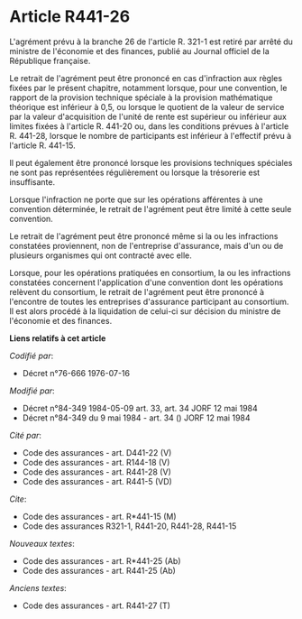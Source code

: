 # Article R441-26

L'agrément prévu à la branche 26 de l'article R. 321-1 est retiré par arrêté du ministre de l'économie et des finances,
publié au Journal officiel de la République française.

Le retrait de l'agrément peut être prononcé en cas d'infraction aux règles fixées par le présent chapitre, notamment lorsque,
pour une convention, le rapport de la provision technique spéciale à la provision mathématique théorique est inférieur à 0,5,
ou lorsque le quotient de la valeur de service par la valeur d'acquisition de l'unité de rente est supérieur ou inférieur aux
limites fixées à l'article R. 441-20 ou, dans les conditions prévues à l'article R. 441-28, lorsque le nombre de participants
est inférieur à l'effectif prévu à l'article R. 441-15.

Il peut également être prononcé lorsque les provisions techniques spéciales ne sont pas représentées régulièrement ou lorsque
la trésorerie est insuffisante.

Lorsque l'infraction ne porte que sur les opérations afférentes à une convention déterminée, le retrait de l'agrément peut
être limité à cette seule convention.

Le retrait de l'agrément peut être prononcé même si la ou les infractions constatées proviennent, non de l'entreprise
d'assurance, mais d'un ou de plusieurs organismes qui ont contracté avec elle.

Lorsque, pour les opérations pratiquées en consortium, la ou les infractions constatées concernent l'application d'une
convention dont les opérations relèvent du consortium, le retrait de l'agrément peut être prononcé à l'encontre de toutes les
entreprises d'assurance participant au consortium. Il est alors procédé à la liquidation de celui-ci sur décision du ministre
de l'économie et des finances.

**Liens relatifs à cet article**

_Codifié par_:

  - Décret n°76-666 1976-07-16

_Modifié par_:

  - Décret n°84-349 1984-05-09 art. 33, art. 34 JORF 12 mai 1984
  - Décret n°84-349 du 9 mai 1984 - art. 34 () JORF 12 mai 1984

_Cité par_:

  - Code des assurances - art. D441-22 (V)
  - Code des assurances - art. R144-18 (V)
  - Code des assurances - art. R441-28 (V)
  - Code des assurances - art. R441-5 (VD)

_Cite_:

  - Code des assurances - art. R*441-15 (M)
  - Code des assurances R321-1, R441-20, R441-28, R441-15

_Nouveaux textes_:

  - Code des assurances - art. R*441-25 (Ab)
  - Code des assurances - art. R441-25 (Ab)

_Anciens textes_:

  - Code des assurances - art. R441-27 (T)
